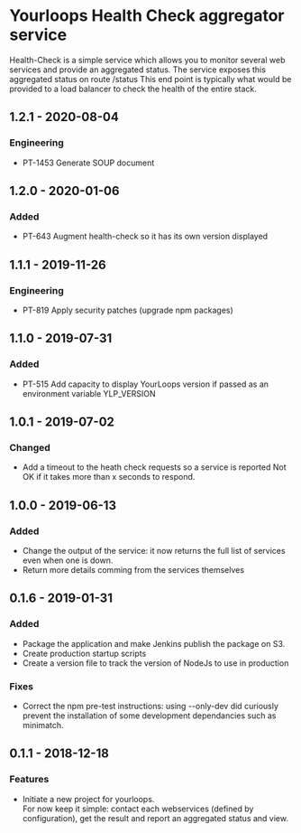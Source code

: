 # Yourloops Health Check aggregator service

Health-Check is a simple service which allows you to monitor several web services and provide an aggregated status.
The service exposes this aggregated status on route /status
This end point is typically what would be provided to a load balancer to check the health of the entire stack.

## 1.2.1 - 2020-08-04
### Engineering
- PT-1453 Generate SOUP document

## 1.2.0 - 2020-01-06
### Added
- PT-643 Augment health-check so it has its own version displayed

## 1.1.1 - 2019-11-26
### Engineering
- PT-819 Apply security patches (upgrade npm packages)

## 1.1.0 - 2019-07-31

### Added
- PT-515 Add capacity to display YourLoops version if passed as an environment variable YLP_VERSION

## 1.0.1 - 2019-07-02
### Changed
- Add a timeout to the heath check requests so a service is reported Not OK if it takes more than x seconds to respond.

## 1.0.0 - 2019-06-13
### Added
- Change the output of the service: it now returns the full list of services even when one is down.
- Return more details comming from the services themselves

## 0.1.6 - 2019-01-31
### Added
- Package the application and make Jenkins publish the package on S3.
- Create production startup scripts
- Create a version file to track the version of NodeJs to use in production
### Fixes
- Correct the npm pre-test instructions: using --only-dev did curiously prevent the installation of some development dependancies such as minimatch.

## 0.1.1 - 2018-12-18
### Features
- Initiate a new project for yourloops.  
    For now keep it simple: contact each webservices (defined by configuration), get the result and report an aggregated status and view.

